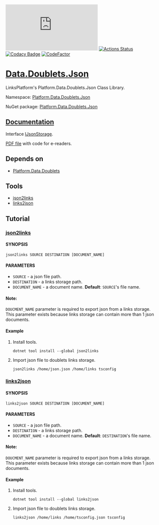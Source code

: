 [![NuGet Version and Downloads count](https://buildstats.info/nuget/Platform.Data.Doublets.Json)](https://www.nuget.org/packages/Platform.Data.Doublets.Json)
[![Actions Status](https://github.com/linksplatform/Data.Doublets.Json/workflows/CD/badge.svg)](https://github.com/linksplatform/Data.Doublets.Json/actions?workflow=CD)
[![Codacy Badge](https://api.codacy.com/project/badge/Grade/b38e839402d9451aa3e58fe05521325f)](https://app.codacy.com/gh/linksplatform/Data.Doublets.Json?utm_source=github.com&utm_medium=referral&utm_content=linksplatform/Data.Doublets.Json&utm_campaign=Badge_Grade_Settings)
[![CodeFactor](https://www.codefactor.io/repository/github/linksplatform/Data.Doublets.Json/badge)](https://www.codefactor.io/repository/github/linksplatform/Data.Doublets.Json)

# [Data.Doublets.Json](https://github.com/linksplatform/Data.Doublets.Json)

LinksPlatform's Platform.Data.Doublets.Json Class Library.

Namespace: [Platform.Data.Doublets.Json](https://linksplatform.github.io/Data.Doublets.Json/csharp/api/Platform.Data.Doublets.Json.html)

NuGet package: [Platform.Data.Doublets.Json](https://www.nuget.org/packages/Platform.Data.Doublets.Json)

## [Documentation](https://linksplatform.github.io/Data.Doublets.Json)
Interface [IJsonStorage<TLink>](https://linksplatform.github.io/Data/csharp/api/IJsonStorage.html).

[PDF file](https://linksplatform.github.io/Data.Doublets.Json/csharp/Platform.Data.Doublets.Json.pdf) with code for e-readers.

## Depends on
*   [Platform.Data.Doublets](https://github.com/linksplatform/Data.Doublets)

## Tools
- [json2links](https://www.nuget.org/packages/json2links)
- [links2json](https://www.nuget.org/packages/links2json)

## Tutorial
### [json2links](https://www.nuget.org/packages/json2links)
   #### SYNOPSIS
   ```shell
   json2links SOURCE DESTINATION [DOCUMENT_NAME]
   ```
   #### PARAMETERS
   * `SOURCE` - a json file path.
   * `DESTINATION` - a links storage path.
   * `DOCUMENT_NAME` - a document name. **Default**: `SOURCE`'s file name.
   #### Note:
   `DOUCMENT_NAME` parameter is required to export json from a links storage. This parameter exists because links storage can contain more than 1 json documents.
   #### Example
1. Install tools.
    ```shell
    dotnet tool install --global json2links
    ```
2. Import json file to doublets links storage.
    ```shell
   json2links /home/json.json /home/links tsconfig
   ```

### [links2json](https://www.nuget.org/packages/links2json)
#### SYNOPSIS
   ```shell
   links2json SOURCE DESTINATION [DOCUMENT_NAME]
   ```
#### PARAMETERS
* `SOURCE` - a json file path.
* `DESTINATION` - a links storage path.
* `DOCUMENT_NAME` - a document name. **Default**: `DESTINATION`'s file name.
#### Note:
`DOUCMENT_NAME` parameter is required to export json from a links storage. This parameter exists because links storage can contain more than 1 json documents.
#### Example
1. Install tools.
    ```shell
    dotnet tool install --global links2json
    ```
2. Import json file to doublets links storage.
    ```shell
   links2json /home/links /home/tsconfig.json tsconfig
   ```
